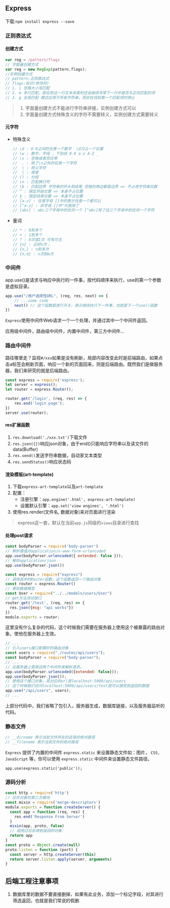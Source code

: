 ## Express

下载:`npm install express --save`

### 正则表达式

#### 创建方式

```javascript
var reg = /pattern/flags
// 字面量创建方式
var reg = new RegExp(pattern,flags);
//实例创建方式
// pattern:正则表达式  
// flags:标识(修饰符)
// 1. i 忽略大小写匹配
// 2. m 多行匹配，即在到达一行文本末尾时还会继续寻常下一行中是否与正则匹配的项
// 3. g 全局匹配 模式应用于所有字符串，而非在找到第一个匹配项时停止
```

> 1. 字面量创建方式不能进行字符串拼接，实例创建方式可以 
> 2. 字面量创建方式特殊含义的字符不需要转义，实例创建方式需要转义

#### 元字符

+ 特殊含义

  ```javascript
  // \d : 0-9之间的任意一个数字  \d只占一个位置
  // \w : 数字，字母 ，下划线 0-9 a-z A-Z _
  // \s : 空格或者空白等
  //  . : 除了\n之外的任意一个字符
  //  \ : 转义字符
  //  | : 或者
  // () : 分组
  // \n : 匹配换行符
  // \b : 匹配边界 字符串的开头和结尾 空格的两边都是边界 => 不占用字符串位数
  // ^ : 限定开始位置 => 本身不占位置
  // $ : 限定结束位置 => 本身不占位置
  // [a-z] : 任意字母 []中的表示任意一个都可以
  // [^a-z] : 非字母 []中^代表除了
  // [abc] : abc三个字母中的任何一个 [^abc]除了这三个字母中的任何一个字符
  ```

+ 量词

  ```javascript
  // * : 0到多个
  // + : 1到多个
  // ? : 0次或1次 可有可无
  // {n} : 正好n次；
  // {n,} : n到多次
  // {n,m} : n次到m次
  ```

### 中间件

app.use()是请求与响应中执行的一件事，按代码顺序来执行，use的第一个参数是虚拟目录。

```javascript
app.use("/用户选择性URL", (req, res, next) => {
    // ...some code 
    next() // 这个函数是放行开关，表示继续执行下一件事，也就是下一个use()函数
})
```

`Express`使用中间件Web请求一个一个处理，并通过其中一个中间件返回。

应用级中间件，路由级中间件，内置中间件，第三方中间件...

### 路由中间件

路往哪里走？监视`#/xxx`如果是没有刷新，局部内容改变此时是前端路由，如果点击a标签会刷新页面，响应一个新的页面回来，则是后端路由。既然我们是做服务器，我们来研究的就是后端路由。

```javascript
const express = require('express');
let server = express();
let router = express.Router();

router.get('/login', (req, res) => {
    res.end('login page');
})
server.use(router);
```

#### res扩展函数

1. `res.download('./xxx.txt')`下载文件
2. `res.json({})`响应json对象，由于end()只能响应字符串以及读文件的data(Buffer)
3. `res.send()`发送字符串数据，自动家文本类型
4. `res.sendStatus()`响应状态码

#### 渲染模板(art-template)

1. 下载`express-art-template`以及`art-template`
2. 配置：
   + 注册引擎：`app.engine('.html', express-art-template)`
   + 设置默认引擎：`app.set('view engines', '.html')`
3. 使用res.render(文件名, 数据对象)来对页面进行渲染

> express这一套，默认在当前`app.js`同级的`views`目录进行查找

#### 处理post请求

```javascript
const bodyParser = require('body-parser')
// 解析键值对application/x-www-form-urlencoded
app.use(bodyParser.urlencoded({ extended: false }));
// 解析application/json
app.use(bodyParser.json())
```

```javascript
const express = require("express")
// 调用其中的Router函数，这个函数返回一个路由对象
const router = express.Router()
// 拿到数据模型
const User = require("../../models/users/User")
// get方法测试接口 
router.get('/test', (req, res) => {
  res.json({msg: "api works"})
})
module.exports = router;
```

这里没有什么复杂的代码，这个时候我们需要在服务器上使用这个被暴露的路由对象，使他在服务器上生效。

```javascript
// ...
// 引入users接口配置好的路由对象
const users = require("./routes/api/users");
const bodyParser = require("body-parser");
// ...
// 在服务器上使用这两个中间件来解析请求。
app.use(bodyParser.urlencoded({extended: false}));
app.use(bodyParser.json());
// 使用这个接口对象，其对应的url是localhost:5000/api/users
// 这个时候我们访问localhost:5000/api/users/test就可以接受到返回的数据
app.use("/api/users", users);
// ...
```

上部分代码中，我们省略了包引入，服务器生成，数据库链接，以及服务器监听的代码。

### 静态文件

```javascript
// __dirname 表示当前文件所在的目录的绝对路径
// __filename 表示当前文件的绝对路径
```

`Express` 提供了内置的中间件 `express.static` 来设置静态文件如：图片， `CSS, JavaScript` 等，你可以使用 `express.static` 中间件来设置静态文件路径。

`app.use(express.static('public'));`

###  源码分析

```javascript
const http = require('http')
// 合并对象的第三方模块
const mixin = require('merge-descriptors')
module.exports = function createServer() {
  const app = function (req, res) {
    res.end('Response From Server')
  }
  mixin(app, proto, false)
  // 调用过后会得到返回的对象 
  return app
}
const proto = Object.create(null)
proto.listen = function (port) {
  const server = http.createServer(this)
  return server.listen.apply(server, arguments)
}
```



## 后端工程注意事项

1. 数据库里的数据不要直接删掉，如果有此业务，添加一个标记字段，对其进行筛选返回，也就是我们常说的假删

